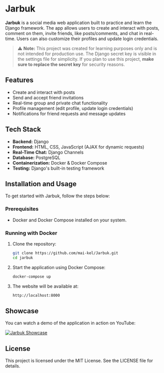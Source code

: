 # Jarbuk

**Jarbuk** is a social media web application built to practice and learn the Django framework. The app allows users to create and interact with posts, comment on them, invite friends, like posts/comments, and chat in real-time. Users can also customize their profiles and update login credentials.

> ⚠️ **Note:** This project was created for learning purposes only and is not intended for production use. The Django secret key is visible in the settings file for simplicity. If you plan to use this project, **make sure to replace the secret key** for security reasons.

## Features

- Create and interact with posts 
- Send and accept friend invitations
- Real-time group and private chat functionality
- Profile management (edit profile, update login credentials)
- Notifications for friend requests and message updates

## Tech Stack

- **Backend:** Django
- **Frontend:** HTML, CSS, JavaScript (AJAX for dynamic requests)
- **Real-Time Chat:** Django Channels
- **Database:** PostgreSQL
- **Containerization:** Docker & Docker Compose
- **Testing:** Django's built-in testing framework

## Installation and Usage

To get started with Jarbuk, follow the steps below:

### Prerequisites

- Docker and Docker Compose installed on your system.

### Running with Docker

1. Clone the repository:
    ```bash
    git clone https://github.com/mai-kel/Jarbuk.git
    cd jarbuk
    ```

2. Start the application using Docker Compose:
    ```bash
    docker-compose up
    ```

3. The website will be available at:
    ```bash
    http://localhost:8000
    ```

## Showcase

You can watch a demo of the application in action on YouTube:

[![Jarbuk Showcase](https://img.youtube.com/vi/D9HfPaoUd30/0.jpg)](https://www.youtube.com/watch?v=D9HfPaoUd30)

## License

This project is licensed under the MIT License. See the LICENSE file for details.
